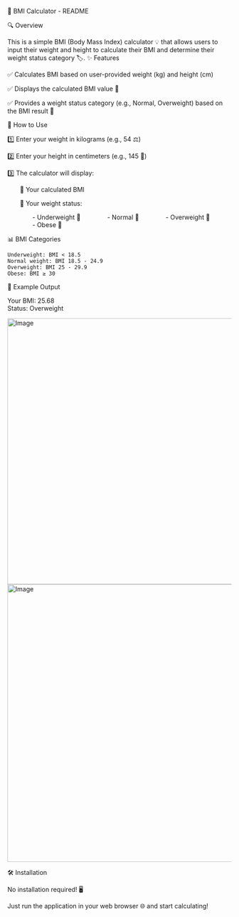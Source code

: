 🧮 BMI Calculator - README

🔍 Overview

This is a simple BMI (Body Mass Index) calculator 💡 that allows users to input their weight and height to calculate their BMI and determine their weight status category 🏷️.
✨ Features

✅ Calculates BMI based on user-provided weight (kg) and height (cm)

✅ Displays the calculated BMI value 🧾

✅ Provides a weight status category (e.g., Normal, Overweight) based on the BMI result 💬


🚀 How to Use

1️⃣ Enter your weight in kilograms (e.g., 54 ⚖️)

2️⃣ Enter your height in centimeters (e.g., 145 📏)

3️⃣ The calculator will display:

  🔹 Your calculated BMI
  
  🔹 Your weight status:
  
    - Underweight 🦴
    - Normal 💪
    - Overweight 🍔
    - Obese 🚨
    
📊 BMI Categories

    Underweight: BMI < 18.5
    Normal weight: BMI 18.5 - 24.9
    Overweight: BMI 25 - 29.9
    Obese: BMI ≥ 30

🧾 Example Output


Your BMI: 25.68  
Status: Overweight

<img width="1347" height="596" alt="Image" src="https://github.com/user-attachments/assets/e664db65-f306-48ca-ac92-6d299a3397ff" />



<img width="1328" height="622" alt="Image" src="https://github.com/user-attachments/assets/eba9a7fe-ebec-4fb3-860d-35eae786573a" />



🛠 Installation

No installation required! 🖥️

Just run the application in your web browser 🌐 and start calculating!
